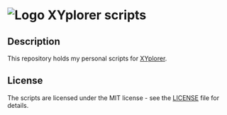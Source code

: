 # ![Logo](https://i.imgur.com/KtnTc6C.png) XYplorer scripts

## Description

This repository holds my personal scripts for [XYplorer](https://www.xyplorer.com).

## License

The scripts are licensed under the MIT license - see the [LICENSE](https://github.com/Otiel/xyplorer-scripts/blob/master/LICENSE) file for details.
